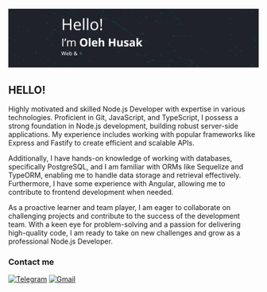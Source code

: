 ![Header](https://github.com/oleh19127/oleh19127/blob/main/assets/header.gif)

## HELLO!

Highly motivated and skilled Node.js Developer with expertise in various technologies. Proficient in Git, JavaScript, and TypeScript, I possess a strong foundation in Node.js development, building robust server-side applications. My experience includes working with popular frameworks like Express and Fastify to create efficient and scalable APIs.

Additionally, I have hands-on knowledge of working with databases, specifically PostgreSQL, and I am familiar with ORMs like Sequelize and TypeORM, enabling me to handle data storage and retrieval effectively. Furthermore, I have some experience with Angular, allowing me to contribute to frontend development when needed.

As a proactive learner and team player, I am eager to collaborate on challenging projects and contribute to the success of the development team. With a keen eye for problem-solving and a passion for delivering high-quality code, I am ready to take on new challenges and grow as a professional Node.js Developer.

<!-- ### Languages and Tools

![JavaScript](https://img.shields.io/badge/-JavaScript-090909?style=flat-square&logo=javascript) ![Jquery](https://img.shields.io/badge/-Jquery-090909?style=flat-square&logo=jquery) ![Html5](https://img.shields.io/badge/-Html5-090909?style=flat-square&logo=html5) ![Pug](https://img.shields.io/badge/-Pug-090909?style=flat-square&logo=pug) ![Css](https://img.shields.io/badge/-Css-090909?style=flat-square&logo=css3) ![Less](https://img.shields.io/badge/-Less-090909?style=flat-square&logo=less) ![Sass](https://img.shields.io/badge/-Sass-090909?style=flat-square&logo=sass) ![Bootstrap](https://img.shields.io/badge/-Bootstrap-090909?style=flat-square&logo=bootstrap) ![Gulp](https://img.shields.io/badge/-Gulp-090909?style=flat-square&logo=gulp) ![Git](https://img.shields.io/badge/-Git-090909?style=flat-square&logo=git) ![Linux](https://img.shields.io/badge/-Linux-090909?style=flat-square&logo=linux&logoColor=fff) ![SQL](https://img.shields.io/badge/-SQL-090909?style=flat-square&logo=MYSQL&logoColor=fff) ![Adobe](https://img.shields.io/badge/-Adobe_Photoshop-090909?style=flat-square&logo=adobe) ![Figma](https://img.shields.io/badge/-Figma-090909?style=flat-square&logo=figma) -->

### Contact me

[![Telegram](https://img.shields.io/badge/-Telegram-090909?style=for-the-badge&logo=telegram)](https://t.me/oleh19127) [![Gmail](https://img.shields.io/badge/-Gmail-090909?style=for-the-badge&logo=gmail)](mailto:oleh19127@gmail.com)
